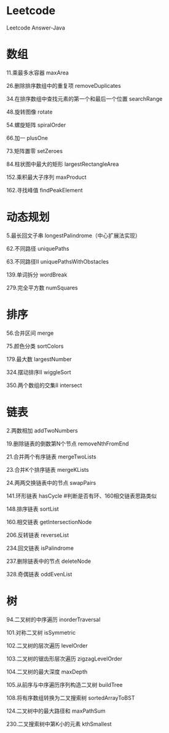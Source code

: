 # Leetcode
Leetcode Answer-Java

# 数组

11.乘最多水容器     maxArea

26.删除排序数组中的重复项     removeDuplicates

34.在排序数组中查找元素的第一个和最后一个位置   searchRange

48.旋转图像        rotate

54.螺旋矩阵  spiralOrder

66.加一    plusOne
 
73.矩阵置零   setZeroes

84.柱状图中最大的矩形   largestRectangleArea

152.乘积最大子序列      maxProduct

162.寻找峰值    findPeakElement

# 动态规划

5.最长回文子串      longestPalindrome（中心扩展法实现）

62.不同路径   uniquePaths

63.不同路径II     uniquePathsWithObstacles

139.单词拆分   wordBreak

279.完全平方数    numSquares

# 排序

56.合并区间  merge

75.颜色分类    sortColors
 
179.最大数    largestNumber

324.摆动排序II   wiggleSort

350.两个数组的交集II   intersect

# 链表

2.两数相加  addTwoNumbers

19.删除链表的倒数第N个节点  removeNthFromEnd

21.合并两个有序链表  mergeTwoLists

23.合并K个排序链表   mergeKLists

24.两两交换链表中的节点     swapPairs

141.环形链表  hasCycle             #判断是否有环、160相交链表思路类似

148.排序链表  sortList

160.相交链表  getIntersectionNode

206.反转链表    reverseList

234.回文链表   isPalindrome

237.删除链表中的节点   deleteNode

328.奇偶链表   oddEvenList

# 树

94.二叉树的中序遍历   inorderTraversal

101.对称二叉树    isSymmetric
 
102.二叉树的层次遍历   levelOrder

103.二叉树的锯齿形层次遍历  zigzagLevelOrder

104.二叉树的最大深度  maxDepth

105.从前序与中序遍历序列构造二叉树 buildTree

108.将有序数组转换为二叉搜索树 sortedArrayToBST

124.二叉树中的最大路径和   maxPathSum

230.二叉搜索树中第K小的元素     kthSmallest
